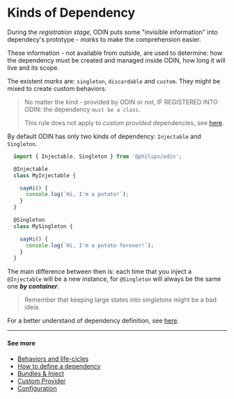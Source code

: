 # Kinds of Dependency

During the *registration stage*, ODIN puts some "invisible information" into dependecy's prototype - *marks* to make the comprehension easier.

These information - not available from outside, are used to determine: how the dependency must be created and managed inside ODIN, how long it will live and its scope.

The existent *marks* are: `singleton`, `discardable` and `custom`. They might be mixed to create custom behaviors.

> No matter the kind - provided by ODIN or not, IF REGISTERED INTO ODIN: the dependency `must be a class`.
>
> This rule does not apply to *custom provided* dependencies, see [here](./container-and-custom-provider.md).


By default ODIN has only two kinds of dependency: `Injectable` and `Singleton`.

```javascript
  import { Injectable, Singleton } from '@philips/odin';

  @Injectable
  class MyInjectable {

    sayHi() {
      console.log(`Hi, I'm a potato!`);
    }
  }

  @Singleton
  class MySingleton {

    sayHi() {
      console.log(`Hi, I'm a potato forever!`);
    }
  }
```

The main difference between then is: each time that you inject a `@Injectable` will be a new instance, for `@Singleton` will always be the same one ***by container***.

> Remember that keeping large states into *singletons* might be a bad ideia.

For a better understand of dependency definition, see [here](./define-dependency.md).

---------------------
#### See more

- [Behaviors and life-cicles](./behaviors-and-life-cicles.md)
- [How to define a dependency](./define-dependency.md)
- [Bundles & Inject](./bundle-and-inject.md)
- [Custom Provider](./container-and-custom-provider.md)
- [Configuration](./configuration.md)